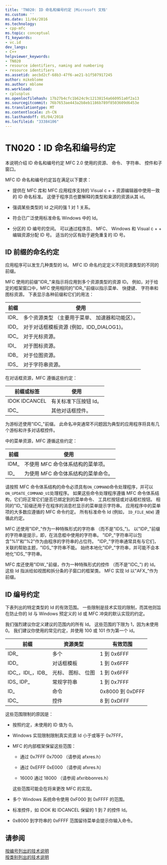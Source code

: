 ```yaml
---
title: 'TN020: ID 命名和编号约定 |Microsoft 文档'
ms.custom: ''
ms.date: 11/04/2016
ms.technology:
- cpp-mfc
ms.topic: conceptual
f1_keywords:
- vc.id
dev_langs:
- C++
helpviewer_keywords:
- TN020
- resource identifiers, naming and numbering
- resource identifiers
ms.assetid: aecbd2cf-68b3-47f6-ae21-b1f507917245
author: mikeblome
ms.author: mblome
ms.workload:
- cplusplus
ms.openlocfilehash: 17b27b4cfc1b624c9c12138154a660951a0f2a13
ms.sourcegitcommit: 76b7653ae443a2b8eb1186b789f8503609d6453e
ms.translationtype: MT
ms.contentlocale: zh-CN
ms.lasthandoff: 05/04/2018
ms.locfileid: "33384106"
---
```

# <a name="tn020-id-naming-and-numbering-conventions"></a>TN020：ID 命名和编号约定
本说明介绍 ID 命名和编号约定 MFC 2.0 使用的资源、 命令、 字符串、 控件和子窗口。  
  
 MFC ID 命名和编号约定旨在满足以下要求：  
  
-   提供在 MFC 库和 MFC 应用程序支持的 Visual c + + 资源编辑器中使用一致的 ID 命名标准。 这便于程序员也要解释的类型和来源的资源从其 id。  
  
-   强调某些类型的 Id 之间的强 1 对 1 关系。  
  
-   符合已广泛使用标准命名 Windows 中的 Id。  
  
-   分区的 ID 编号的空间。 可以通过程序员、 MFC、 Windows 和 Visual c + + 编辑资源分配 ID 号。 适当的分区有助于避免重复的 ID 号。  
  
## <a name="the-id-prefix-naming-convention"></a>ID 前缀的命名约定  
 应用程序可以发生几种类型的 Id。 MFC ID 命名约定定义不同资源类型的不同的前缀。  
  
 MFC 使用的前缀"IDR_"来指示将应用到多个资源类型的资源 ID。 例如，对于给定的框架窗口中，MFC 使用相同的"IDR_"前缀以指示菜单、 快捷键、 字符串和图标资源。 下表显示各种前缀和它们的用法：  
  
|前缀|使用|  
|------------|---------|  
|IDR_|多个资源类型 （主要用于菜单、 加速器和功能区）。|  
|IDD_|对于对话框模板资源 (例如，IDD_DIALOG1)。|  
|IDC_|对于光标资源。|  
|IDI_|对于图标资源。|  
|IDB_|对于位图资源。|  
|IDS_|对于字符串资源。|  
  
 在对话框资源，MFC 遵循这些约定：  
  
|前缀或标签|使用|  
|---------------------|---------|  
|IDOK IDCANCEL|有关标准下压按钮 Id。|  
|IDC_|其他对话框控件。|  
  
 为游标还使用"IDC_"前缀。 此命名冲突通常不问题因为典型的应用程序将具有几个游标和许多对话框控件。  
  
 中的菜单资源，MFC 遵循这些约定：  
  
|前缀|使用|  
|------------|---------|  
|IDM_|不使用 MFC 命令体系结构的菜单项。|  
|ID_|为使用 MFC 命令体系结构的菜单命令。|  
  
 请按照 MFC 命令体系结构的命令必须具有`ON_COMMAND`命令处理程序，并可以`ON_UPDATE_COMMAND_UI`处理程序。 如果这些命令处理程序遵循 MFC 命令体系结构，它们将正常它们是否已绑定到的菜单命令、 工具栏按钮或对话框栏按钮。 相同的"ID_"前缀还用于在程序的消息栏显示的菜单提示字符串。 应用程序中的菜单项的大多数应遵循的 MFC 命令约定。 所有标准命令 Id (例如， `ID_FILE_NEW`) 遵循此约定。  
  
 MFC 还使用"IDP_"作为一种特殊形式的字符串 （而不是"IDS_")。 以"IDP_"前缀的字符串是提示，即，在消息框中使用的字符串。 "IDP_"字符串可以包含"%1"和"%2"作为由程序的字符串的占位符。 "IDP_"字符串通常具有与它们，关联的帮助主题，"IDS_"字符串不能。 始终本地化"IDP_"字符串，并可能不会本地化"IDS_"字符串。  
  
 MFC 库还使用"IDW_"前缀，作为一种特殊形式的控件 （而不是"IDC_") 的 Id。 这些 Id 指派给如视图和拆分条的子窗口的框架类。 MFC 实现 Id 以"AFX_"作为前缀。  
  
## <a name="the-id-numbering-convention"></a>ID 编号约定  
 下表列出的特定类型的 Id 的有效范围。 一些限制是技术实现的限制，而其他则旨在防止你的 Id 与 Windows 预定义的 Id 或 MFC 冲突的默认实现的约定。  
  
 我们强烈建议你定义建议的范围内的所有 Id。 这些范围的下限为 1，因为未使用 0。 我们建议你使用的常见约定，并使用 100 或 101 作为第一个 id。  
  
|前缀|资源类型|有效范围|  
|------------|-------------------|-----------------|  
|IDR_|多个|1 到 0x6FFF|  
|IDD_|对话框模板|1 到 0x6FFF|  
|IDC_，IDI_，IDB_|光标、 图标、 位图|1 到 0x6FFF|  
|IDS_ IDP_|常规字符串|1 到 0x7FFF|  
|ID_|命令|0x8000 到 0xDFFF|  
|IDC_|控件|8 到 0xDFFF|  
  
 这些范围限制的原因是：  
  
-   按照约定，未使用的 ID 值为 0。  
  
-   Windows 实现限制限制真实资源 Id 小于或等于 0x7FFF。  
  
-   MFC 的内部框架保留这些范围：  
  
    -   通过 0x7FFF 0x7000 （请参阅 afxres.h）  
  
    -   通过 0xEFFF 0xE000 （请参阅 afxres.h）  
  
    -   16000 通过 18000 （请参阅 afxribbonres.h）  
  
     这些范围可能会在将来更改 MFC 的实现。  
  
-   多个 Windows 系统命令使用 0xF000 到 0xFFFF 的范围。  
  
-   标准控件，如 IDOK 和 IDCANCEL 保留的 1 到 7 的控件 Id。  
  
-   0x8000 到字符串的 0xFFFF 范围留待菜单会提示你输入命令。  
  
## <a name="see-also"></a>请参阅  
 [按编号列出的技术说明](../mfc/technical-notes-by-number.md)   
 [按类别列出的技术说明](../mfc/technical-notes-by-category.md)

